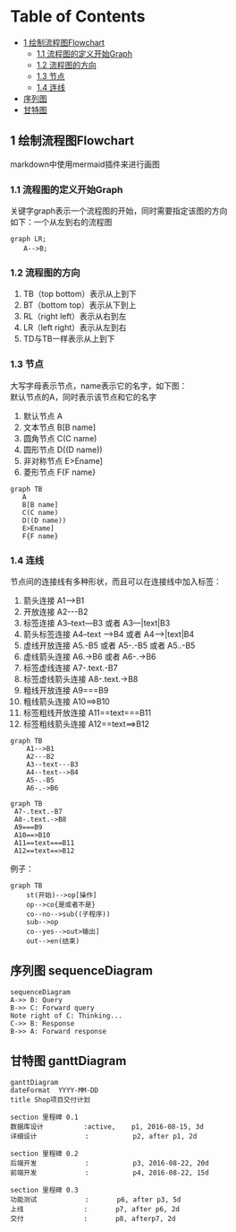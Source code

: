 
[TOC]: #

# Table of Contents
- [1 绘制流程图Flowchart](#1-绘制流程图flowchart)
    - [1.1 流程图的定义开始Graph](#11-流程图的定义开始graph)
    - [1.2 流程图的方向](#12-流程图的方向)
    - [1.3 节点](#13-节点)
    - [1.4 连线](#14-连线)
- [序列图](#序列图)
- [甘特图](#甘特图)


## 1 绘制流程图Flowchart
markdown中使用mermaid插件来进行画图

### 1.1 流程图的定义开始Graph
关键字graph表示一个流程图的开始，同时需要指定该图的方向  
如下：一个从左到右的流程图
```mermaid
graph LR;
　　A-->B; 
```
### 1.2 流程图的方向

1. TB（top bottom）表示从上到下
2. BT（bottom top）表示从下到上
3. RL（right left）表示从右到左
4. LR（left right）表示从左到右
5. TD与TB一样表示从上到下

### 1.3 节点
大写字母表示节点，name表示它的名字，如下图：  
默认节点的A，同时表示该节点和它的名字

1. 默认节点 A
2. 文本节点 B[B name]
3. 圆角节点 C(C name)
4. 圆形节点 D((D name))
5. 非对称节点 E>Ename]
6. 菱形节点 F{F name}

```mermaid
graph TB
   A
   B[B name]
   C(C name)
   D((D name))
   E>Ename]
   F{F name}
```
### 1.4 连线
节点间的连接线有多种形状，而且可以在连接线中加入标签：  

1. 箭头连接 A1–>B1
2. 开放连接 A2---B2
3. 标签连接 A3–text—B3 或者 A3—|text|B3
4. 箭头标签连接 A4–text –>B4 或者 A4–>|text|B4
5. 虚线开放连接 A5.-B5 或者 A5-.-B5 或者 A5..-B5
6. 虚线箭头连接 A6.->B6 或者 A6-.->B6
7. 标签虚线连接 A7-.text.-B7
8. 标签虚线箭头连接 A8-.text.->B8
9. 粗线开放连接 A9===B9
10. 粗线箭头连接 A10==>B10
11. 标签粗线开放连接 A11==text===B11
12. 标签粗线箭头连接 A12==text==>B12

```mermaid
graph TB
    A1-->B1
    A2---B2
    A3--text---B3
    A4--text-->B4
    A5-.-B5
    A6-.->B6
``` 

```mermaid
graph TB
 A7-.text.-B7
 A8-.text.->B8
 A9===B9
 A10==>B10
 A11==text===B11
 A12==text==>B12

```
例子：
```mermaid
graph TB
    st(开始)-->op[操作]
    op-->co{是或者不是}
    co--no-->sub((子程序))
    sub-->op
    co--yes-->out>输出]
    out-->en(结束)

```



## 序列图 sequenceDiagram
```mermaid
sequenceDiagram
A->> B: Query
B->> C: Forward query
Note right of C: Thinking...
C->> B: Response
B->> A: Forward response
```



## 甘特图 ganttDiagram
```mermaid
ganttDiagram
dateFormat  YYYY-MM-DD
title Shop项目交付计划

section 里程碑 0.1 
数据库设计          :active,    p1, 2016-08-15, 3d
详细设计            :           p2, after p1, 2d

section 里程碑 0.2
后端开发            :           p3, 2016-08-22, 20d
前端开发            :           p4, 2016-08-22, 15d

section 里程碑 0.3
功能测试            :       p6, after p3, 5d
上线               :       p7, after p6, 2d
交付               :       p8, afterp7, 2d
```


